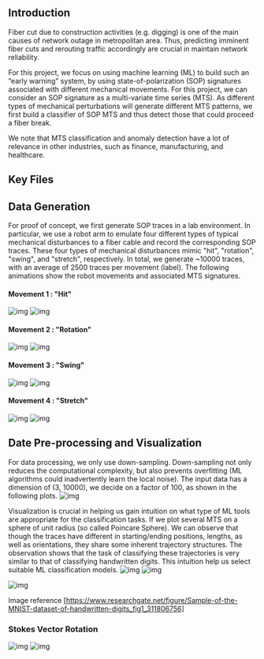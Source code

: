 ## Introduction

Fiber cut due to construction activities (e.g. digging) is one of the main causes of network outage in metropolitan area. Thus, predicting imminent fiber cuts and rerouting traffic accordingly are crucial in maintain network reliability. 

For this project, we focus on using machine learning (ML) to build such an “early warning” system, by using state-of-polarization (SOP) signatures associated with different mechanical movements.  For this project, we can consider an SOP signature as a multi-variate time series (MTS). As different types of mechanical perturbations will generate different MTS patterns, we first build a classifier of SOP MTS and thus detect those that could proceed a fiber break.

We note that MTS classification and anomaly detection have a lot of relevance in other industries, such as finance, manufacturing, and healthcare.
##  Key Files
## Data Generation

For proof of concept, we first generate SOP traces in a lab environment. In particular, we use a robot arm to emulate four different types of typical mechanical disturbances to a fiber cable and record the corresponding SOP traces. These four types of mechanical disturbances mimic "hit", "rotation", "swing", and "stretch",  respectively.  In total, we generate ~10000 traces, with an average of 2500 traces per movement (label). The following animations show the robot movements and associated MTS signatures.

#### Movement 1 : "Hit"
![img](figs/mvt1.gif)  ![img](figs/sop_mvt1.gif)

#### Movement 2 : "Rotation"
![img](figs/mvt2.gif)  ![img](figs/sop_mvt2.gif)

#### Movement 3 : "Swing"
![img](figs/mvt3.gif)  ![img](figs/sop_mvt3.gif)

#### Movement 4 : "Stretch"
![img](figs/mvt4.gif)  ![img](figs/sop_mvt4.gif)


## Date Pre-processing and Visualization

For data processing, we only use down-sampling. Down-sampling not only reduces the computational complexity, but also prevents overfitting (ML algorithms could inadvertently learn the local noise). The input data has a dimension of (3, 10000), we decide on a factor of 100, as shown in the following plots.
![img](figs/down_sampling.png)  
  
Visualization is crucial in helping us gain intuition on what type of ML tools are appropriate for the classification tasks. If we plot several MTS on a sphere of unit radius (so called Poincare Sphere). We can observe that though the traces have different in starting/ending positions, lengths, as well as orientations,  they share some inherent trajectory structures. The observation shows that the task of classifying these trajectories is very similar to that of classifying handwritten digits.  This intuition help us select suitable ML classification models.
![img](figs/4_samples_s1_s2_s3.png)
![img](figs/sphere.png)

![img](figs/handwritten-digits.png)




Image reference [https://www.researchgate.net/figure/Sample-of-the-MNIST-dataset-of-handwritten-digits_fig1_311806756]
### Stokes Vector Rotation

![img](figs/4_samples_s1_s2_s3_rot.png)
![img](figs/sphere.png_rot)
